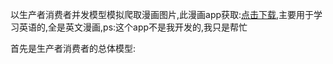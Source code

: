 
以生产者消费者并发模型模拟爬取漫画图片,此漫画app获取:[点击下载](https://github.com/warriorWorld/MangaReader/raw/master/app/release/app-release.apk "Android apk 安装包"),主要用于学习英语的,全是英文漫画,ps:这个app不是我开发的,我只是帮忙


首先是生产者消费者的总体模型:
